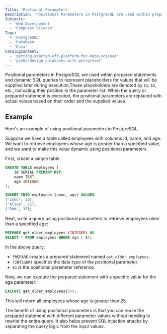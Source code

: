 ```yaml
---
Title: 'Postional Parameters'
Description: 'Positional Parameters in PostgreSQL are used within prepared statements and dynamic SQL queries to represent placeholders for values that will be supplied later during execution.'
Subjects:
  - 'Web Development'
  - 'Computer Science'
Tags:
  - 'PostgreSQL'
  - 'Database'
  - 'Data'
CatalogContent:
  - 'getting-started-off-platform-for-data-science'
  - 'paths/design-databases-with-postgresql'
---
```


Positional parameters in PostgreSQL are used within prepared statements and dynamic SQL queries to represent placeholders for values that will be supplied later during execution.These placeholders are denoted by `$1`, `$2`, etc., indicating their position in the parameter list. When the query or prepared statement is executed, the positional parameters are replaced with actual values based on their order and the supplied values.

## Example

Here's an example of using positional parameters in PostgreSQL:

Suppose we have a table called employees with columns id, name, and age. We want to retrieve employees whose age is greater than a specified value, and we want to make this value dynamic using positional parameters.

First, create a simple table:

```sql
CREATE TABLE employees (
    id SERIAL PRIMARY KEY,
    name TEXT,
    age INTEGER
);

INSERT INTO employees (name, age) VALUES
('John', 30),
('Alice', 25),
('Bob', 35);
```

Next, write a query using positional parameters to retrieve employees older than a specified age:

```sql
PREPARE get_older_employees (INTEGER) AS
SELECT * FROM employees WHERE age > $1;
```

In the above query:

- `PREPARE` creates a prepared statement named `get_older_employees`.
- `(INTEGER)` specifies the data type of the positional parameter.
- `$1` is the positional parameter reference.

Now, we can execute the prepared statement with a specific value for the age parameter:

```sql
EXECUTE get_older_employees(25);
```
This will return all employees whose age is greater than 25.

The benefit of using positional parameters is that you can reuse the prepared statement with different parameter values without needing to rewrite the entire query. It also helps prevent SQL injection attacks by separating the query logic from the input values.